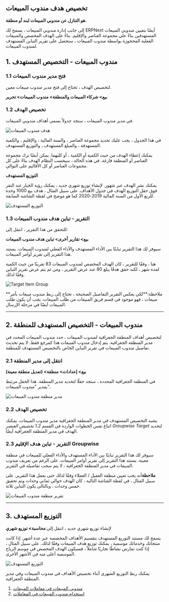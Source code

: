 ## تخصيص هدف مندوب المبيعات

**هو التنازل عن مندوبي المبيعات لبند أو منطقة.**

إلى جانب إدارة مندوبي المبيعات ، يسمح لك ERPNext أيضًا بتعيين مندوبي المبيعات المستهدفين بناءً على مجموعة العناصر والإقليم. بناءً على الهدف المخصص والمبيعات الفعلية المحجوزة بواسطة مندوب المبيعات ، ستحصل على تقرير التباين المستهدف لمندوب المبيعات.

## 1. مندوب المبيعات - التخصيص المستهدف

### 1.1 فتح مدير مندوب المبيعات

لتخصيص الهدف ، تحتاج إلى فتح مدير مندوب مبيعات معين.

**بيع> شركاء المبيعات والمنطقة> مندوب المبيعات> تحرير**

### 1.2 تخصيص الهدف

في مدير مندوب المبيعات ، ستجد جدولاً يسمى أهداف مندوبي المبيعات.

![هدف مندوب المبيعات](https://docs.erpnext.com/files/Screenshot٪202021-09-09٪20at٪202.22.30٪20AM.png)

في هذا الجدول ، يجب عليك تحديد مجموعة العناصر ، والسنة المالية ، والإقليم ، والكمية المستهدفة ، والمبلغ المستهدف ، والتوزيع المستهدف.

يمكنك إعطاء الهدف من حيث الكمية أو الكمية ، أو كليهما. يمكن أيضًا ترك مجموعة العناصر أو المنطقة فارغة. في هذه الحالة ، سيحسب النظام الهدف بناءً على كل مجموعات العناصر أو كل الأقاليم على التوالي.

**التوزيع المستهدف**

يمكنك نشر الهدف عبر شهور. لإنشاء توزيع شهري جديد ، يمكنك رؤية الخيار عند النقر فوق حقل التوزيع الهدف في جدول الأهداف. على سبيل المثال ، هدف بيع 1000 وحدة للربع الأول من السنة المالية 2019-2020 كما هو موضح في لقطة الشاشة السابقة.

![التوزيع المستهدف](https://docs.erpnext.com/files/sales-person-target-distribution.png)

### 1.3 التقرير - تباين هدف مندوب المبيعات

للتحقق من هذا التقرير ، انتقل إلى:

**بيع> تقارير أخرى> تباين هدف مندوب المبيعات**

سيوفر لك هذا التقرير تباينًا بين الأداء المستهدف والأداء الفعلي لمندوب المبيعات. يستند هذا التقرير إلى تقرير أوامر المبيعات.

هنا ، وفقًا للتقرير ، كان الهدف المخصص لمندوب المبيعات 83 تقريبًا من حيث الكمية لمدة شهر ، لكنه حقق هدفًا يبلغ 80 عند عرض التقرير ، ومن ثم يتم عرض تقرير التباين وفقًا لذلك.

![Target Item Group](https://docs.erpnext.com/files/sales_person_target_variance_report.png)

**ملاحظة:**لكي يعكس التقرير التفاصيل الصحيحة ، تحتاج إلى ربط مندوب مبيعات بأمر مبيعات ، فهو موجود في قسم فريق المبيعات من طلب المبيعات. يجب أن يكون طلب المبيعات أيضًا في مرحلة الإرسال.

* * *

## 2. مندوب المبيعات - التخصيص المستهدف للمنطقة

لتخصيص أهداف المنطقة الجغرافية لمندوب المبيعات ، حدد مندوب المبيعات المحدد في مدير المنطقة الجغرافية. يتم إدخال مندوب المبيعات هذا كمرجع فقط. لا يتم تحديث تفاصيل مندوب المبيعات في تقرير التباين الخاص بالتخصيص المستهدف للمنطقة.

### 2.1 انتقل إلى مدير المنطقة

**بيع> إعدادات> منطقة> (تعديل منطقة معينة)**

في المنطقة الجغرافية المحددة ، ستجد حقلًا لتحديد مدير المنطقة. هذا الحقل مرتبط بمدير "مندوب المبيعات".

![مدير منطقة مندوب المبيعات](https://docs.erpnext.com/files/sales-person-territory-manager.png)

### 2.2 تخصيص الهدف

يشبه التخصيص المستهدف في مدير المنطقة الجغرافية مدير مندوب المبيعات. يمكنك اتباع نفس الخطوات الواردة في القسم _1.2 تخصيص العنصر Groupwise Target_ لتحديد الهدف في مدير المنطقة الجغرافية أيضًا.

### 2.3 التقرير - تباين هدف الإقليم Groupwise

سيوفر لك هذا التقرير تباينًا بين الأداء المستهدف والأداء الفعلي للمبيعات في منطقة معينة. يستند هذا التقرير إلى تقرير أوامر المبيعات. على الرغم من تعريف مندوب المبيعات في مدير المنطقة الجغرافية ، لا يتم سحب تفاصيله في التقرير.

**ملاحظة**أنه يجب تعيين منطقة العميل / العملاء وفقًا لذلك حتى يعمل هذا التقرير. على سبيل المثال ، في لقطة الشاشة التالية ، كان الهدف حوالي ثماني وحدات وتم تحقيق خمس وحدات ، وبالتالي يكون التباين ثلاثة.

![تقرير منطقة مندوب المبيعات](https://docs.erpnext.com/files/sales-person-territory-report.png)

* * *

## 3. التوزيع المستهدف

لإنشاء توزيع شهري جديد ، انتقل إلى:**محاسبة> توزيع شهري**

يسمح لك مستند التوزيع المستهدف بتقسيم الأهداف المخصصة عبر عدة أشهر. إذا كانت منتجاتك وخدماتك موسمية ، يمكنك توزيع هدف المبيعات وفقًا لذلك. على سبيل المثال ، إذا كنت تمارس نشاطًا تجاريًا شاملاً ، فسيكون الهدف المخصص في موسم الرياح الموسمية أعلى منه في الأشهر الأخرى.

![التوزيع المستهدف](https://docs.erpnext.com/files/target-distribution.png)

يمكنك ربط التوزيع الشهري أثناء تخصيص الأهداف في مندوب المبيعات وفي مدير المنطقة الجغرافية.

1. [مندوبي المبيعات في معاملات المبيعات](https://docs.erpnext.com/docs/v13/user/manual/en/selling/articles/sales-persons-in-the-sales-transactions)
2. [استخدام مندوب المبيعات في المعاملات](https://docs.erpnext.com/docs/v13/user/manual/en/selling/articles/sales-persons-in-the-sales-transactions)